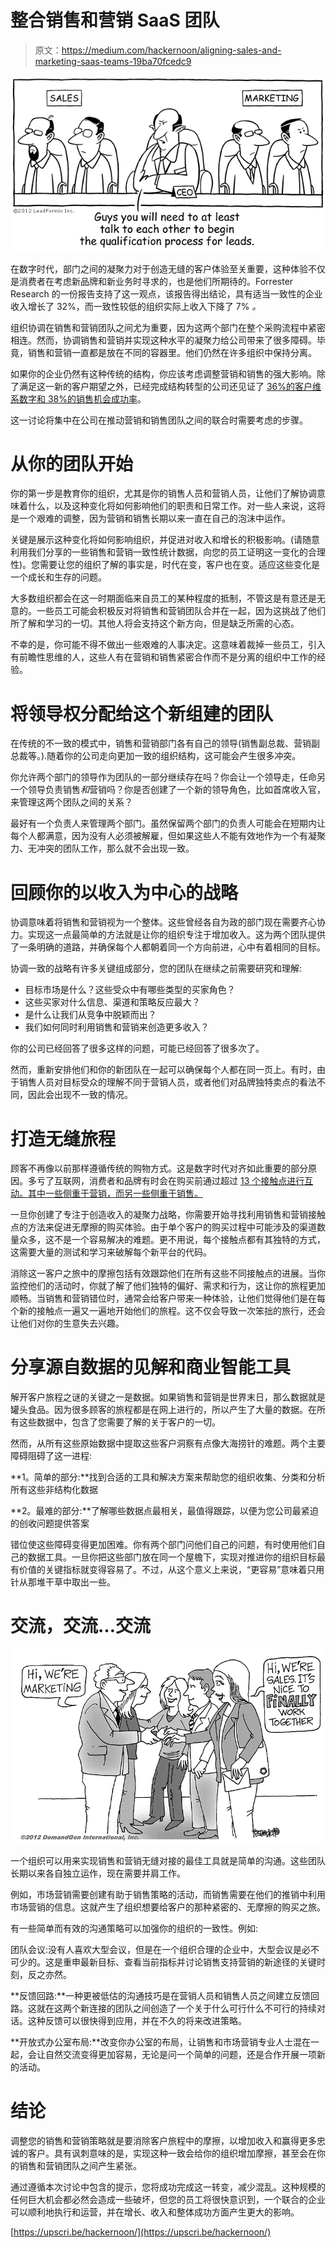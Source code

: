 # 整合销售和营销 SaaS 团队

> 原文：<https://medium.com/hackernoon/aligning-sales-and-marketing-saas-teams-19ba70fcedc9>

![](img/94a22bc44899113481f14df0990e7097.png)

在数字时代，部门之间的凝聚力对于创造无缝的客户体验至关重要，这种体验不仅是消费者在考虑新品牌和新业务时寻求的，也是他们所期待的。Forrester Research 的一份报告支持了这一观点，该报告得出结论，具有适当一致性的企业收入增长了 32%，而一致性较低的组织实际上收入下降了 7% *。*

组织协调在销售和营销团队之间尤为重要，因为这两个部门在整个采购流程中紧密相连。然而，协调销售和营销并实现这种水平的凝聚力给公司带来了很多障碍。毕竟，销售和营销一直都是放在不同的容器里。他们仍然在许多组织中保持分离。

如果你的企业仍然有这种传统的结构，你应该考虑调整营销和销售的强大影响。除了满足这一新的客户期望之外，已经完成结构转型的公司还见证了 [36%的客户维系数字和 38%的销售机会成功率](https://www.marketingprofs.com/)。

这一讨论将集中在公司在推动营销和销售团队之间的联合时需要考虑的步骤。

# 从你的团队开始

你的第一步是教育你的组织，尤其是你的销售人员和营销人员，让他们了解协调意味着什么，以及这种变化将如何影响他们的职责和日常工作。对一些人来说，这将是一个艰难的调整，因为营销和销售长期以来一直在自己的泡沫中运作。

关键是展示这种变化将如何影响组织，并促进对收入和增长的积极影响。(请随意利用我们分享的一些销售和营销一致性统计数据，向您的员工证明这一变化的合理性)。您需要让您的组织了解的事实是，时代在变，客户也在变。适应这些变化是一个成长和生存的问题。

大多数组织都会在这一时期面临来自员工的某种程度的抵制，不管这是有意还是无意的。一些员工可能会积极反对将销售和营销团队合并在一起，因为这挑战了他们所了解和学习的一切。其他人将会支持这个新方向，但是缺乏所需的心态。

不幸的是，你可能不得不做出一些艰难的人事决定。这意味着裁掉一些员工，引入有前瞻性思维的人，这些人有在营销和销售紧密合作而不是分离的组织中工作的经验。

# 将领导权分配给这个新组建的团队

在传统的不一致的模式中，销售和营销部门各有自己的领导(销售副总裁、营销副总裁等。).随着你的公司走向更加一致的组织结构，这可能会产生很多冲突。

你允许两个部门的领导作为团队的一部分继续存在吗？你会让一个领导走，任命另一个领导负责销售*和*营销吗？你是否创建了一个新的领导角色，比如首席收入官，来管理这两个团队之间的关系？

最好有一个负责人来管理两个部门。虽然保留两个部门的负责人可能会在短期内让每个人都满意，因为没有人必须被解雇，但如果这些人不能有效地作为一个有凝聚力、无冲突的团队工作，那么就不会出现一致。

# 回顾你的以收入为中心的战略

协调意味着将销售和营销视为一个整体。这些曾经各自为政的部门现在需要齐心协力。实现这一点最简单的方法就是让你的组织专注于增加收入。这为两个团队提供了一条明确的道路，并确保每个人都朝着同一个方向前进，心中有着相同的目标。

协调一致的战略有许多关键组成部分，您的团队在继续之前需要研究和理解:

*   目标市场是什么？这些受众中有哪些类型的买家角色？
*   这些买家对什么信息、渠道和策略反应最大？
*   是什么让我们从竞争中脱颖而出？
*   我们如何同时利用销售和营销来创造更多收入？

你的公司已经回答了很多这样的问题，可能已经回答了很多次了。

然而，重新安排他们和你的新团队在一起可以确保每个人都在同一页上。有时，由于销售人员对目标受众的理解不同于营销人员，或者他们对品牌独特卖点的看法不同，因此会出现不一致的情况。

# 打造无缝旅程

顾客不再像以前那样遵循传统的购物方式。这是数字时代对齐如此重要的部分原因。多亏了互联网，消费者和品牌有时会在购买前通过超过 [13 个接触点进行互动。其中一些侧重于营销，而另一些侧重于销售。](https://www.onlinemarketinginstitute.org/blog/2013/10/why-it-takes-7-to-13-touches-to-deliver-a-qualified-sales-lead-part1/)

一旦你创建了专注于创造收入的凝聚力战略，你需要开始寻找利用销售和营销接触点的方法来促进无摩擦的购买体验。由于单个客户的购买过程中可能涉及的渠道数量众多，这不是一个容易解决的难题。更不用说，每个接触点都有其独特的方式，这需要大量的测试和学习来破解每个新平台的代码。

消除这一客户之旅中的摩擦包括有效跟踪他们在所有这些不同接触点的进展。当你监控他们的活动时，你就了解了他们独特的偏好、需求和行为，这让你的旅程更加顺畅。当销售和营销错位时，通常会给客户带来一种体验，让他们觉得他们是在每个新的接触点一遍又一遍地开始他们的旅程。这不仅会导致一次笨拙的旅行，还会让他们对你的生意失去兴趣。

# 分享源自数据的见解和商业智能工具

解开客户旅程之谜的关键之一是数据。如果销售和营销是世界末日，那么数据就是罐头食品。因为很多顾客的旅程都是在网上进行的，所以产生了大量的数据。在所有这些数据中，包含了您需要了解的关于客户的一切。

然而，从所有这些原始数据中提取这些客户洞察有点像大海捞针的难题。两个主要障碍阻碍了这一进程:

**1。简单的部分:**找到合适的工具和解决方案来帮助您的组织收集、分类和分析所有这些非结构化数据

**2。最难的部分:**了解哪些数据点最相关，最值得跟踪，以便为您公司最紧迫的创收问题提供答案

错位使这些障碍变得更加困难。你有两个部门问他们自己的问题，有时使用他们自己的数据工具。一旦你把这些部门放在同一个屋檐下，实现对推进你的组织目标最有价值的关键指标就变得容易了。不过，从这个意义上来说，“更容易”意味着只用针从那堆干草中取出一些。

# 交流，交流…交流

![](img/b8d6da4d063696d34a4920f385b7903b.png)

一个组织可以用来实现销售和营销无缝对接的最佳工具就是简单的沟通。这些团队长期以来各自独立运作，现在需要并肩工作。

例如，市场营销需要创建有助于销售策略的活动，而销售需要在他们的推销中利用市场营销的信息。这就产生了组织想要给客户的那种紧密的、无摩擦的购买之旅。

有一些简单而有效的沟通策略可以加强你的组织的一致性。例如:

团队会议:没有人喜欢大型会议，但是在一个组织合理的企业中，大型会议是必不可少的。这是重申最新目标、查看当前指标并讨论销售支持营销的新途径的关键时刻，反之亦然。

**反馈回路:**一种更被低估的沟通技巧是在营销人员和销售人员之间建立反馈回路。这就在这两个新连接的团队之间创造了一个关于什么可行什么不可行的持续对话。这种反馈可以很快得到应用，并在不久的将来改进策略。

**开放式办公室布局:**改变你办公室的布局，让销售和市场营销专业人士混在一起，会让自然交流变得更加容易，无论是问一个简单的问题，还是合作开展一项新的活动。

# 结论

调整您的销售和营销策略就是要消除客户旅程中的摩擦，以增加收入和赢得更多忠诚的客户。具有讽刺意味的是，实现这种一致会给你的组织增加摩擦，甚至会在你的销售和营销团队之间产生紧张。

通过遵循本次讨论中包含的提示，您将成功完成这一转变，减少混乱。这种规模的任何巨大机会都必然会造成一些破坏，但您的员工将很快意识到，一个联合的企业可以顺利地执行和运营，并在增长、收入和整体成功方面产生更大的影响。

[https://upscri.be/hackernoon/](https://upscri.be/hackernoon/)